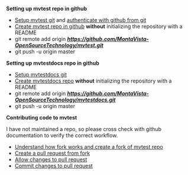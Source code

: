 **Setting up mvtest repo in github**

* [Setup mvtest git](https://help.github.com/articles/set-up-git/) and [authenticate with github from git](https://help.github.com/articles/set-up-git/#next-steps-authenticating-with-github-from-git)
* [Create mvtest repo in github](https://help.github.com/articles/create-a-repo/)  **without** initializing the repository with a README
* git remote add origin **_https://github.com/MontaVista-OpenSourceTechnology/mvtest.git_**
* git push -u origin master

**Setting up mvtestdocs repo in github**

* [Setup mvtestdocs git](https://help.github.com/articles/set-up-git/)
* [Create mvtestdocs repo](https://help.github.com/articles/create-a-repo/)  **without** initializing the repository with a README
* git remote add origin **_https://github.com/MontaVista-OpenSourceTechnology/mvtestdocs.git_**
* git push -u origin master

**Contributing code to mvtest**

I have not maintained a repo, so please cross check with github documentation to verify the correct workflow.

* [Understand how fork works and create a fork of mvtest repo](https://help.github.com/articles/working-with-forks/)
* [Create a pull request from fork](https://help.github.com/articles/creating-a-pull-request-from-a-fork/)
* [Allow changes to pull request](https://help.github.com/articles/allowing-changes-to-a-pull-request-branch-created-from-a-fork/)
* [Commit changes to pull request](https://help.github.com/articles/committing-changes-to-a-pull-request-branch-created-from-a-fork/)


